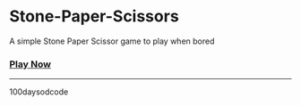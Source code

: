 # Stone-Paper-Scissors
A simple Stone Paper Scissor game to play when bored 
### [Play Now](https://amolchourasia27.github.io/Stone-Paper-Scissors/)
---
100daysodcode

